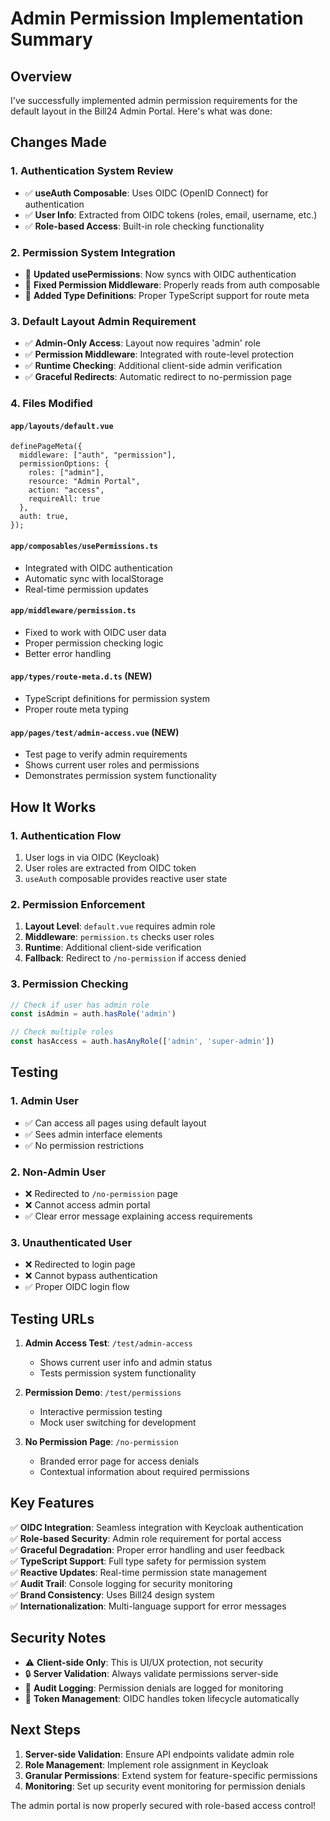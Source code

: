 # Admin Permission Implementation Summary

## Overview
I've successfully implemented admin permission requirements for the default layout in the Bill24 Admin Portal. Here's what was done:

## Changes Made

### 1. **Authentication System Review**
- ✅ **useAuth Composable**: Uses OIDC (OpenID Connect) for authentication
- ✅ **User Info**: Extracted from OIDC tokens (roles, email, username, etc.)
- ✅ **Role-based Access**: Built-in role checking functionality

### 2. **Permission System Integration**
- 🔧 **Updated usePermissions**: Now syncs with OIDC authentication
- 🔧 **Fixed Permission Middleware**: Properly reads from auth composable
- 🔧 **Added Type Definitions**: Proper TypeScript support for route meta

### 3. **Default Layout Admin Requirement**
- ✅ **Admin-Only Access**: Layout now requires 'admin' role
- ✅ **Permission Middleware**: Integrated with route-level protection
- ✅ **Runtime Checking**: Additional client-side admin verification
- ✅ **Graceful Redirects**: Automatic redirect to no-permission page

### 4. **Files Modified**

#### `app/layouts/default.vue`
```vue
definePageMeta({
  middleware: ["auth", "permission"],
  permissionOptions: {
    roles: ["admin"],
    resource: "Admin Portal",
    action: "access",
    requireAll: true
  },
  auth: true,
});
```

#### `app/composables/usePermissions.ts`
- Integrated with OIDC authentication
- Automatic sync with localStorage
- Real-time permission updates

#### `app/middleware/permission.ts`
- Fixed to work with OIDC user data
- Proper permission checking logic
- Better error handling

#### `app/types/route-meta.d.ts` (NEW)
- TypeScript definitions for permission system
- Proper route meta typing

#### `app/pages/test/admin-access.vue` (NEW)
- Test page to verify admin requirements
- Shows current user roles and permissions
- Demonstrates permission system functionality

## How It Works

### 1. **Authentication Flow**
1. User logs in via OIDC (Keycloak)
2. User roles are extracted from OIDC token
3. `useAuth` composable provides reactive user state

### 2. **Permission Enforcement**
1. **Layout Level**: `default.vue` requires admin role
2. **Middleware**: `permission.ts` checks user roles
3. **Runtime**: Additional client-side verification
4. **Fallback**: Redirect to `/no-permission` if access denied

### 3. **Permission Checking**
```typescript
// Check if user has admin role
const isAdmin = auth.hasRole('admin')

// Check multiple roles
const hasAccess = auth.hasAnyRole(['admin', 'super-admin'])
```

## Testing

### 1. **Admin User**
- ✅ Can access all pages using default layout
- ✅ Sees admin interface elements
- ✅ No permission restrictions

### 2. **Non-Admin User**
- ❌ Redirected to `/no-permission` page
- ❌ Cannot access admin portal
- ✅ Clear error message explaining access requirements

### 3. **Unauthenticated User**
- ❌ Redirected to login page
- ❌ Cannot bypass authentication
- ✅ Proper OIDC login flow

## Testing URLs

1. **Admin Access Test**: `/test/admin-access`
   - Shows current user info and admin status
   - Tests permission system functionality

2. **Permission Demo**: `/test/permissions`
   - Interactive permission testing
   - Mock user switching for development

3. **No Permission Page**: `/no-permission`
   - Branded error page for access denials
   - Contextual information about required permissions

## Key Features

✅ **OIDC Integration**: Seamless integration with Keycloak authentication  
✅ **Role-based Security**: Admin role requirement for portal access  
✅ **Graceful Degradation**: Proper error handling and user feedback  
✅ **TypeScript Support**: Full type safety for permission system  
✅ **Reactive Updates**: Real-time permission state management  
✅ **Audit Trail**: Console logging for security monitoring  
✅ **Brand Consistency**: Uses Bill24 design system  
✅ **Internationalization**: Multi-language support for error messages  

## Security Notes

- ⚠️ **Client-side Only**: This is UI/UX protection, not security
- 🔒 **Server Validation**: Always validate permissions server-side
- 📝 **Audit Logging**: Permission denials are logged for monitoring
- 🔄 **Token Management**: OIDC handles token lifecycle automatically

## Next Steps

1. **Server-side Validation**: Ensure API endpoints validate admin role
2. **Role Management**: Implement role assignment in Keycloak
3. **Granular Permissions**: Extend system for feature-specific permissions
4. **Monitoring**: Set up security event monitoring for permission denials

The admin portal is now properly secured with role-based access control!
